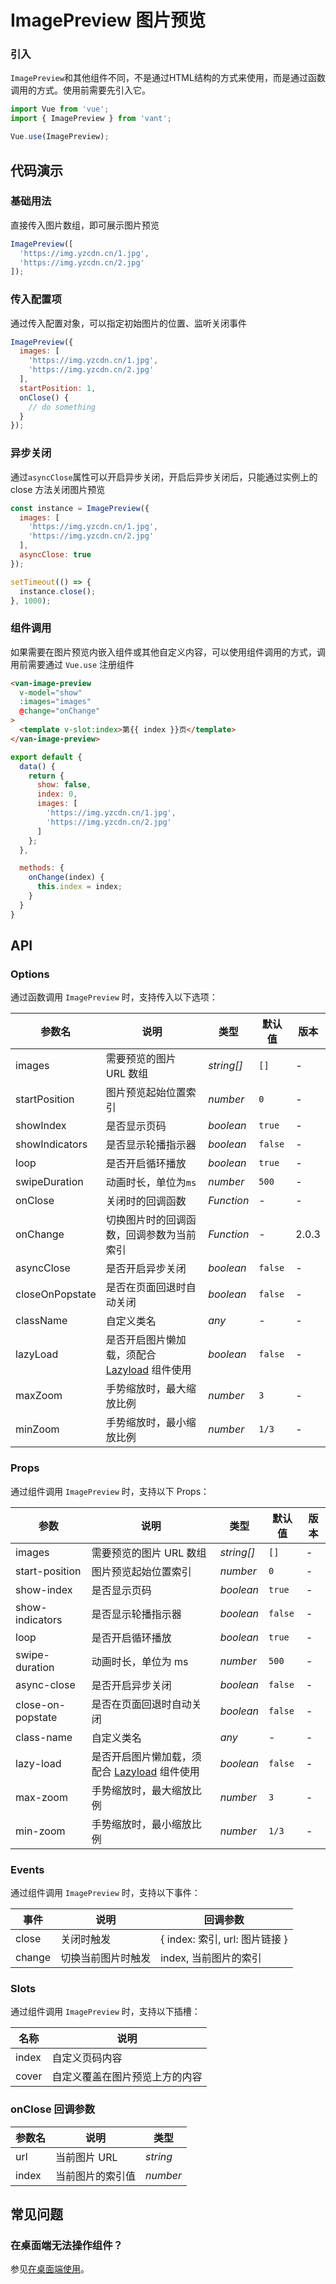 # ImagePreview 图片预览

### 引入

`ImagePreview`和其他组件不同，不是通过HTML结构的方式来使用，而是通过函数调用的方式。使用前需要先引入它。

```js
import Vue from 'vue';
import { ImagePreview } from 'vant';

Vue.use(ImagePreview);
```

## 代码演示

### 基础用法

直接传入图片数组，即可展示图片预览

```javascript
ImagePreview([
  'https://img.yzcdn.cn/1.jpg',
  'https://img.yzcdn.cn/2.jpg'
]);
```

### 传入配置项

通过传入配置对象，可以指定初始图片的位置、监听关闭事件

```javascript
ImagePreview({
  images: [
    'https://img.yzcdn.cn/1.jpg',
    'https://img.yzcdn.cn/2.jpg'
  ],
  startPosition: 1,
  onClose() {
    // do something
  }
});
```

### 异步关闭

通过`asyncClose`属性可以开启异步关闭，开启后异步关闭后，只能通过实例上的 close 方法关闭图片预览

```javascript
const instance = ImagePreview({
  images: [
    'https://img.yzcdn.cn/1.jpg',
    'https://img.yzcdn.cn/2.jpg'
  ],
  asyncClose: true
});

setTimeout(() => {
  instance.close();
}, 1000);
```

### 组件调用

如果需要在图片预览内嵌入组件或其他自定义内容，可以使用组件调用的方式，调用前需要通过 `Vue.use` 注册组件

```html
<van-image-preview
  v-model="show"
  :images="images"
  @change="onChange"
>
  <template v-slot:index>第{{ index }}页</template>
</van-image-preview>
```

```js
export default {
  data() {
    return {
      show: false,
      index: 0,
      images: [
        'https://img.yzcdn.cn/1.jpg',
        'https://img.yzcdn.cn/2.jpg'
      ]
    };
  },

  methods: {
    onChange(index) {
      this.index = index;
    }
  }
}
```

## API

### Options

通过函数调用 `ImagePreview` 时，支持传入以下选项：

| 参数名 | 说明 | 类型 | 默认值 | 版本 |
|------|------|------|------|------|
| images | 需要预览的图片 URL 数组 | *string[]* | `[]` | - |
| startPosition | 图片预览起始位置索引 | *number* | `0` | - |
| showIndex | 是否显示页码 | *boolean* | `true` | - |
| showIndicators | 是否显示轮播指示器 | *boolean* | `false` | - |
| loop | 是否开启循环播放 | *boolean* | `true` | - |
| swipeDuration | 动画时长，单位为`ms` | *number* | `500` | - |
| onClose | 关闭时的回调函数 | *Function* | - | - |
| onChange | 切换图片时的回调函数，回调参数为当前索引 | *Function* | - | 2.0.3 |
| asyncClose | 是否开启异步关闭 | *boolean* | `false` | - |
| closeOnPopstate | 是否在页面回退时自动关闭 | *boolean* | `false` | - |
| className | 自定义类名 | *any* | - | - |
| lazyLoad | 是否开启图片懒加载，须配合 [Lazyload](#/zh-CN/lazyload) 组件使用 | *boolean* | `false` | - |
| maxZoom | 手势缩放时，最大缩放比例 | *number* | `3` | - |
| minZoom | 手势缩放时，最小缩放比例 | *number* | `1/3` | - |

### Props

通过组件调用 `ImagePreview` 时，支持以下 Props：

| 参数 | 说明 | 类型 | 默认值 | 版本 |
|------|------|------|------|------|
| images | 需要预览的图片 URL 数组 | *string[]* | `[]` | - |
| start-position | 图片预览起始位置索引 | *number* | `0` | - |
| show-index | 是否显示页码 | *boolean* | `true` | - |
| show-indicators | 是否显示轮播指示器 | *boolean* | `false` | - |
| loop | 是否开启循环播放 | *boolean* | `true` | - |
| swipe-duration | 动画时长，单位为 ms | *number* | `500` | - |
| async-close | 是否开启异步关闭 | *boolean* | `false` | - |
| close-on-popstate | 是否在页面回退时自动关闭 | *boolean* | `false` | - |
| class-name | 自定义类名 | *any* | - | - |
| lazy-load | 是否开启图片懒加载，须配合 [Lazyload](#/zh-CN/lazyload) 组件使用 | *boolean* | `false` | - |
| max-zoom | 手势缩放时，最大缩放比例 | *number* | `3` | - |
| min-zoom | 手势缩放时，最小缩放比例 | *number* | `1/3` | - |

### Events

通过组件调用 `ImagePreview` 时，支持以下事件：

| 事件 | 说明 | 回调参数 |
|------|------|------|
| close | 关闭时触发 | { index: 索引, url: 图片链接 } |
| change | 切换当前图片时触发 | index, 当前图片的索引 |

### Slots

通过组件调用 `ImagePreview` 时，支持以下插槽：

| 名称 | 说明 |
|------|------|
| index | 自定义页码内容 |
| cover | 自定义覆盖在图片预览上方的内容 |

### onClose 回调参数

| 参数名 | 说明 | 类型 |
|------|------|------|
| url | 当前图片 URL | *string* |
| index | 当前图片的索引值 | *number* |

## 常见问题

### 在桌面端无法操作组件？

参见[在桌面端使用](#/zh-CN/quickstart#zai-zhuo-mian-duan-shi-yong)。
